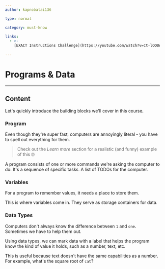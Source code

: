 ```yaml
---
author: kapnobatai136

type: normal

category: must-know

links:
  - >-
    [EXACT Instructions Challenge](https://youtube.com/watch?v=Ct-lOOUqmyY){website}
  
---
```


# Programs & Data

---
## Content

Let's quickly introduce the building blocks we'll cover in this course.

### Program

Even though they're super fast, computers are annoyingly literal - you have to spell out everything for them. 

> Check out the *Learn more* section for a realistic (and funny) example of this 🤓

A program consists of one or more commands we're asking the computer to do. It's a sequence of specific tasks. A list of TODOs for the computer.

### Variables

For a program to remember values, it needs a place to store them. 

This is where variables come in. They serve as storage containers for data.

### Data Types

Computers don't always know the difference between `1` and `one`. Sometimes we have to help them out.

Using data types, we can mark data with a label that helps the program know the kind of value it holds, such as a number, text, etc.

This is useful because text doesn't have the same capabilities as a number. For example, what's the square root of `cat`?
